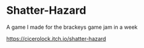 # Shatter-Hazard
A game I made for the brackeys game jam in a week

https://cicerolock.itch.io/shatter-hazard

